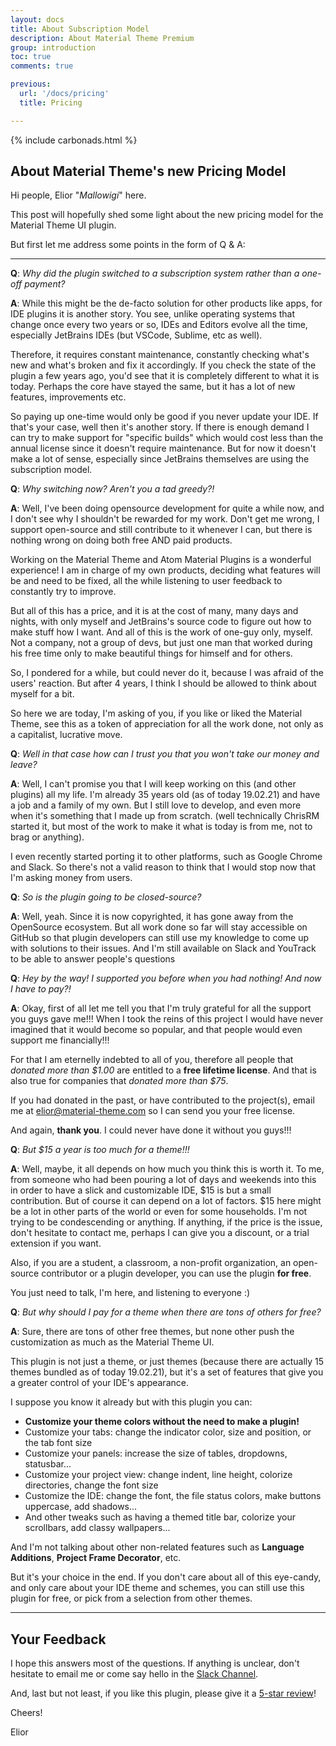 ```yaml
---
layout: docs
title: About Subscription Model
description: About Material Theme Premium
group: introduction
toc: true
comments: true

previous:
  url: '/docs/pricing'
  title: Pricing

---
```


{% include carbonads.html %}

## About Material Theme's new Pricing Model

Hi people, Elior "_Mallowigi_" here.

This post will hopefully shed some light about the new pricing model for the Material Theme UI plugin.

But first let me address some points in the form of Q & A:

----

**Q**: *Why did the plugin switched to a subscription system rather than a one-off payment?*

**A**: While this might be the de-facto solution for other products like apps, for IDE plugins it is another story.
You see, unlike operating systems that change once every two years or so, IDEs and Editors evolve all the time, especially
JetBrains IDEs (but VSCode, Sublime, etc as well).

Therefore, it requires constant maintenance, constantly checking what's new and what's broken and fix it accordingly.
If you check the state of the plugin a few years ago, you'd see that it is completely different to what it is today.
Perhaps the core have stayed the same, but it has a lot of new features, improvements etc.

So paying up one-time would only be good if you never update your IDE. If that's your case, well then it's another story.
If there is enough demand I can try to make support for "specific builds" which would cost less than the annual license since it
doesn't require maintenance. But for now it doesn't make a lot of sense, especially since JetBrains themselves are using the
subscription model.

**Q**: *Why switching now? Aren't you a tad greedy?!*

**A**: Well, I've been doing opensource development for quite a while now, and I don't see why I shouldn't be rewarded for my work.
Don't get me wrong, I support open-source and still contribute to it whenever I can, but there is nothing wrong on doing both free
AND paid products.

Working on the Material Theme and Atom Material Plugins is a wonderful experience! I am in charge of my own products, deciding
what features will be and need to be fixed, all the while listening to user feedback to constantly try to improve.

But all of this has a price, and it is at the cost of many, many days and nights, with only myself and JetBrains's source code to figure out how to make stuff how I want.
And all of this is the work of one-guy only, myself. Not a company, not a group of devs, but just one man that worked during his free time only to make beautiful things for himself and for others.

So, I pondered for a while, but could never do it, because I was afraid of the users' reaction. But after 4 years, I think I should be allowed to think about myself for a bit.

So here we are today, I'm asking of you, if you like or liked the Material Theme, see this as a token of appreciation for all the work done,
not only as a capitalist, lucrative move.

**Q**: *Well in that case how can I trust you that you won't take our money and leave?*

**A**: Well, I can't promise you that I will keep working on this (and other plugins) all my life. I'm already 35 years old (as of today
19.02.21) and have a job and a family of my own. But I still love to develop, and even more when it's something that I made up from scratch.
(well technically ChrisRM started it, but most of the work to make it what is today is from me, not to brag or anything).

I even recently started porting it to other platforms, such as Google Chrome and Slack. So there's not a valid reason to think that I would
stop now that I'm asking money from users.

**Q**: *So is the plugin going to be closed-source?*

**A**: Well, yeah. Since it is now copyrighted, it has gone away from the OpenSource ecosystem. But all work done so far will stay accessible
on GitHub so that plugin developers can still use my knowledge to come up with solutions to their issues. And I'm still available
on Slack and YouTrack to be able to answer people's questions

**Q**: *Hey by the way! I supported you before when you had nothing! And now I have to pay?!*

**A**: Okay, first of all let me tell you that I'm truly grateful for all the support you guys gave me!!! When I took the reins of this
project I would have never imagined that it would become so popular, and that people would even support me financially!!!

For that I am eternelly indebted to all of you, therefore all people that *donated more than $1.00* are entitled to a **free lifetime license**.
And that is also true for companies that *donated more than $75*.

If you had donated in the past, or have contributed to the project(s), email me at <elior@material-theme.com> so I can send you your free license.

And again, **thank you**. I could never have done it without you guys!!!


**Q**: *But $15 a year is too much for a theme!!!*

**A**: Well, maybe, it all depends on how much you think this is worth it. To me, from someone who had been pouring a lot of days and weekends into this in order to have a slick and customizable IDE, $15 is but a small contribution.
But of course it can depend on a lot of factors. $15 here might be a lot in other parts of the world or even for some households. I'm not trying to be condescending or anything. If anything, if the price is the issue, don't hesitate to contact me, perhaps I can give you a discount, or a trial extension if you want.

Also, if you are a student, a classroom, a non-profit organization, an open-source contributor or a plugin developer, you
can use the plugin **for free**.

You just need to talk, I'm here, and listening to everyone :)

**Q**: *But why should I pay for a theme when there are tons of others for free?*

**A**: Sure, there are tons of other free themes, but none other push the customization as much as the Material Theme UI.

This plugin is not just a theme, or just themes (because there are actually 15 themes bundled as of today 19.02.21), but it's a set of features that give you a greater control of your IDE's appearance.

I suppose you know it already but with this plugin you can:
- **Customize your theme colors without the need to make a plugin!**
- Customize your tabs: change the indicator color, size and position, or the tab font size
- Customize your panels: increase the size of tables, dropdowns, statusbar...
- Customize your project view: change indent, line height, colorize directories, change the font size
- Customize the IDE: change the font, the file status colors, make buttons uppercase, add shadows...
- And other tweaks such as having a themed title bar, colorize your scrollbars, add classy wallpapers...

And I'm not talking about other non-related features such as **Language Additions**, **Project Frame Decorator**, etc.

But it's your choice in the end. If you don't care about all of this eye-candy, and only care about your IDE theme and schemes,
you can still use this plugin for free, or pick from a selection from other themes.

-----

## Your Feedback

I hope this answers most of the questions. If anything is unclear, don't hesitate to email me or come say hello
in the [Slack Channel](https://join.slack.com/t/material-theme-ui/shared_invite/zt-4w78iblt-cHXYRYERpuGNbD~TqsD8rg).

And, last but not least, if you like this plugin, please give it a [5-star review](https://plugins.jetbrains.com/plugin/8006-material-theme-ui/reviews)!

Cheers!

Elior
